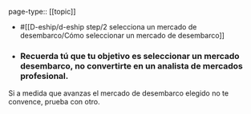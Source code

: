 page-type:: [[topic]]

- #[[D-eship/d-eship step/2 selecciona un mercado de desembarco/Cómo seleccionar un mercado de desembarco]]

- ### Recuerda tú que tu objetivo es seleccionar un mercado desembarco, no convertirte en un analista de mercados profesional.

Si a medida que avanzas el mercado de desembarco elegido no te convence, prueba con otro.



